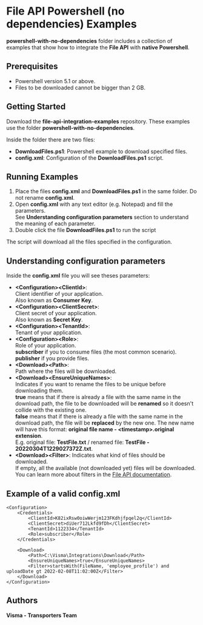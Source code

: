 # File API Powershell (no dependencies) Examples

**powershell-with-no-dependencies** folder includes a collection of examples that show how to integrate the **File API** with **native Powershell**.

## Prerequisites

- Powershell version 5.1 or above.
- Files to be downloaded cannot be bigger than 2 GB.

## Getting Started 

Download the **file-api-integration-examples** repository. These examples use the folder **powershell-with-no-dependencies**.

Inside the folder there are two files:
- **DownloadFiles.ps1**: Powershell example to download specified files.
- **config.xml**: Configuration of the **DownloadFiles.ps1** script.

## Running Examples

1. Place the files **config.xml** and **DownloadFiles.ps1** in the same folder. Do not rename **config.xml**.
2. Open **config.xml** with any text editor (e.g. Notepad) and fill the parameters.  
See **Understanding configuration parameters** section to understand the meaning of each parameter.
3. Double click the file **DownloadFiles.ps1** to run the script

The script will download all the files specified in the configuration.

## Understanding configuration parameters

Inside the **config.xml** file you will see theses parameters:
- **\<Configuration>\<ClientId>**:  
Client identifier of your application.  
Also known as **Consumer Key**.
- **\<Configuration>\<ClientSecret>**:  
Client secret of your application.  
Also known as **Secret Key**.
- **\<Configuration>\<TenantId>**:  
Tenant of your application.
- **\<Configuration>\<Role>**:  
Role of your application.  
__subscriber__ if you to consume files (the most common scenario).  
__publisher__ if you provide files.
- **\<Download>\<Path>**:  
Path where the files will be downloaded.
- **\<Download>\<EnsureUniqueNames>**:  
Indicates if you want to rename the files to be unique before downloading them.  
__true__ means that if there is already a file with the same name in the download path, the file to be downloaded will be **renamed** so it doesn't collide with the existing one.  
__false__ means that if there is already a file with the same name in the download path, the file will be **replaced** by the new one. The new name will have this format: __original file name - \<timestamp>.original extension__.  
E.g. original file: __TestFile.txt__ / renamed file: __TestFile - 20220304T1229027372Z.txt__.
- **\<Download>\<Filter>**: Indicates what kind of files should be downloaded.  
If empty, all the available (not downloaded yet) files will be downloaded.  
You can learn more about filters in the [File API documentation](https://vr-api-integration.github.io/file-api-documentation/guides__search__for__files.html).


## Example of a valid **config.xml**

    <Configuration>
        <Credentials>
            <ClientId>K82ixRsw0oiwWerjm123FKdhjfpqel2q</ClientId>
            <ClientSecret>diUer712Lkfd9fDh</ClientSecret>
            <TenantId>1122334</TenantId>
            <Role>subscriber</Role>
        </Credentials>
    
        <Download>
            <Path>C:\Visma\Integrations\Download</Path>
            <EnsureUniqueNames>true</EnsureUniqueNames>
            <Filter>startsWith(FileName, 'employee_profile') and uploadDate gt 2022-02-08T11:02:00Z</Filter>
        </Download>
    </Configuration>

## Authors

**Visma - Transporters Team**
